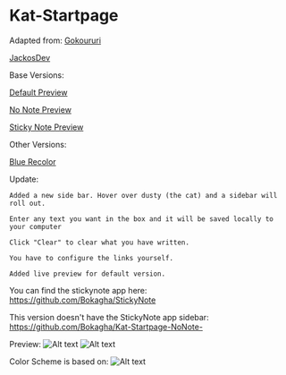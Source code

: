 Kat-Startpage
=============
Adapted from:
  [Gokoururi](https://github.com/gokoururi/homepage) 
  	
  [JackosDev](https://github.com/JackosDev/Minimo-Homepage)

Base Versions:

[Default Preview](http://bokagha.github.io/Kat-Startpage/default/startpage.html)

[No Note Preview](http://bokagha.github.io/Kat-Startpage/default/startpage.html)

[Sticky Note Preview](http://bokagha.github.io/Kat-Startpage/default/startpage.html)


Other Versions:

[Blue Recolor](http://bokagha.github.io/Kat-Startpage/default/startpage.html)

Update:

  	Added a new side bar. Hover over dusty (the cat) and a sidebar will roll out.
  
  	Enter any text you want in the box and it will be saved locally to your computer
  
	Click "Clear" to clear what you have written.
	
	You have to configure the links yourself.
	
	Added live preview for default version.


You can find the stickynote app here: https://github.com/Bokagha/StickyNote

This version doesn't have the StickyNote app sidebar: https://github.com/Bokagha/Kat-Startpage-NoNote-

Preview: 
![Alt text](/preview.png)
![Alt text](/sidebar.png)

Color Scheme is based on:
![Alt text](/gravityrush.png)
